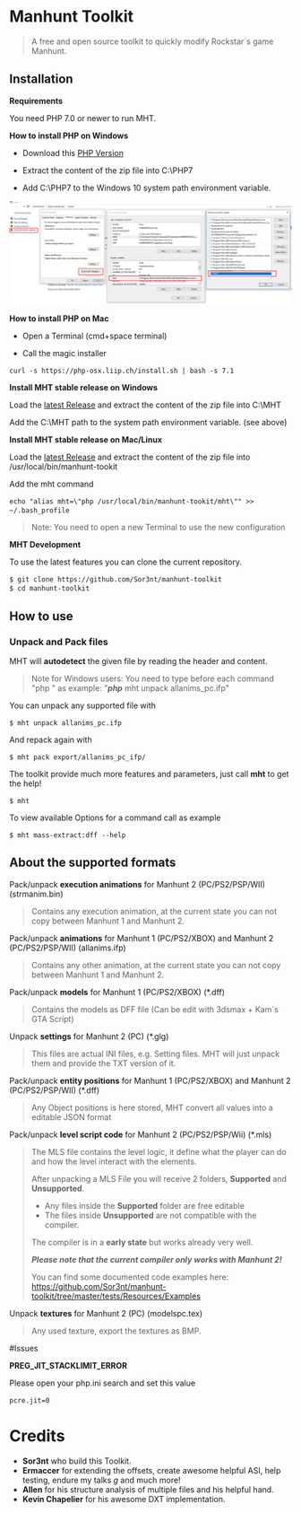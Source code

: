 # Manhunt Toolkit

> A free and open source toolkit to quickly modify Rockstar`s game Manhunt.

## Installation


**Requirements**

You need PHP 7.0 or newer to run MHT.

**How to install PHP on Windows**

* Download this [PHP Version](https://windows.php.net/downloads/releases/php-7.1.25-Win32-VC14-x64.zip)

* Extract the content of the zip file into C:\PHP7

* Add C:\PHP7 to the Windows 10 system path environment variable.

![no alt](https://github.com/Sor3nt/manhunt-toolkit/blob/master/php7-windows-path.png?raw=true)

**How to install PHP on Mac**

* Open a Terminal (cmd+space terminal)

* Call the magic installer
```
curl -s https://php-osx.liip.ch/install.sh | bash -s 7.1
```

**Install MHT stable release on Windows**

Load the [latest Release](https://github.com/Sor3nt/manhunt-toolkit/releases) and extract the content of the zip file into C:\MHT

Add the C:\MHT path to the system path environment variable. (see above)

**Install MHT stable release on Mac/Linux**

Load the [latest Release](https://github.com/Sor3nt/manhunt-toolkit/releases) and extract the content of the zip file into /usr/local/bin/manhunt-tookit

Add the mht command 

```
echo "alias mht=\"php /usr/local/bin/manhunt-tookit/mht\"" >> ~/.bash_profile
```
> Note: You need to open a new Terminal to use the new configuration


**MHT Development**

To use the latest features you can clone the current repository.

```
$ git clone https://github.com/Sor3nt/manhunt-toolkit
$ cd manhunt-toolkit
```


## How to use

### Unpack and Pack files

MHT will **autodetect** the given file by reading the header and content.

> Note for Windows users: You need to type before each command "php "
> as example: "***php*** mht unpack allanims_pc.ifp"

You can unpack any supported file with
```
$ mht unpack allanims_pc.ifp
```

And repack again with
```
$ mht pack export/allanims_pc_ifp/
```

The toolkit provide much more features and parameters, just call **mht** to get the help!
```
$ mht
```

To view available Options for a command call as example

```
$ mht mass-extract:dff --help
```

## About the supported formats

Pack/unpack **execution animations** for Manhunt 2 (PC/PS2/PSP/WII) (strmanim.bin)
> Contains any execution animation, at the current state you can not copy between Manhunt 1 and Manhunt 2. 

Pack/unpack **animations** for Manhunt 1 (PC/PS2/XBOX) and Manhunt 2 (PC/PS2/PSP/WII) (allanims.ifp)
> Contains any other animation, at the current state you can not copy between Manhunt 1 and Manhunt 2.

Pack/unpack **models** for Manhunt 1 (PC/PS2/XBOX) (*.dff)
> Contains the models as DFF file (Can be edit with 3dsmax + Kam´s GTA Script)

Unpack **settings** for Manhunt 2 (PC) (*.glg)
> This files are actual INI files, e.g. Setting files. MHT will just unpack them and provide the TXT version of it.

Pack/unpack **entity positions** for Manhunt 1 (PC/PS2/XBOX) and Manhunt 2 (PC/PS2/PSP/WII) (*.dff)
>Any Object positions is here stored, MHT convert all values into a editable JSON format
 
Pack/unpack **level script code** for Manhunt 2 (PC/PS2/PSP/Wii) (*.mls)

> The MLS file contains the level logic, it define what the player can do and how the level interact with the elements.
>
> After unpacking a MLS File you will receive 2 folders, **Supported** and **Unsupported**.
> * Any files inside the **Supported** folder are free editable
> * The files inside **Unsupported** are not compatible with the compiler.
>
> The compiler is in a **early state** but works already very well.
>
> ***Please note that the current compiler only works with Manhunt 2!***
>
>You can find some documented code examples here: https://github.com/Sor3nt/manhunt-toolkit/tree/master/tests/Resources/Examples


Unpack **textures** for Manhunt 2 (PC) (modelspc.tex)
> Any used texture, export the textures as BMP.

#Issues


**PREG_JIT_STACKLIMIT_ERROR**

Please open your php.ini search and set this value
````
pcre.jit=0
````



# Credits
 
* **Sor3nt** who build this Toolkit.
* **Ermaccer** for extending the offsets, create awesome helpful ASI, help testing, endure my talks *g* and much more!
* **Allen** for his structure analysis of multiple files and his helpful hand.
* **Kevin Chapelier** for his awesome DXT implementation.


 
 
 